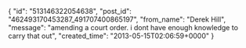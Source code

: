  {
   "id": "513146322054638",
   "post_id": "462493170453287_491707400865197",
   "from_name": "Derek Hill",
   "message": "amending a court order. i dont have enough knowledge to carry that out",
   "created_time": "2013-05-15T02:06:59+0000"
 }
